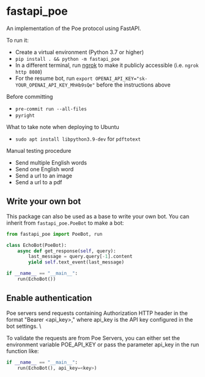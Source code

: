 # fastapi_poe

An implementation of the Poe protocol using FastAPI.

To run it:

- Create a virtual environment (Python 3.7 or higher)
- `pip install . && python -m fastapi_poe`
- In a different terminal, run [ngrok](https://ngrok.com/) to make it publicly
  accessible (i.e. `ngrok http 8080`)
- For the resume bot, run `export OPENAI_API_KEY="sk-YOUR_OPENAI_API_KEY_MhHb9sQe"`
  before the instructions above

Before committing

- `pre-commit run --all-files`
- `pyright`

What to take note when deploying to Ubuntu

- `sudo apt install libpython3.9-dev` for `pdftotext`

Manual testing procedure

- Send multiple English words
- Send one English word
- Send a url to an image
- Send a url to a pdf

## Write your own bot

This package can also be used as a base to write your own bot. You can inherit from
`fastapi_poe.PoeBot` to make a bot:

```python
from fastapi_poe import PoeBot, run

class EchoBot(PoeBot):
    async def get_response(self, query):
        last_message = query.query[-1].content
        yield self.text_event(last_message)

if __name__ == "__main__":
    run(EchoBot())
```

## Enable authentication

Poe servers send requests containing Authorization HTTP header in the format "Bearer
<api_key>," where api_key is the API key configured in the bot settings. \

To validate the requests are from Poe Servers, you can either set the environment
variable POE_API_KEY or pass the parameter api_key in the run function like:

```python
if __name__ == "__main__":
    run(EchoBot(), api_key=<key>)
```
